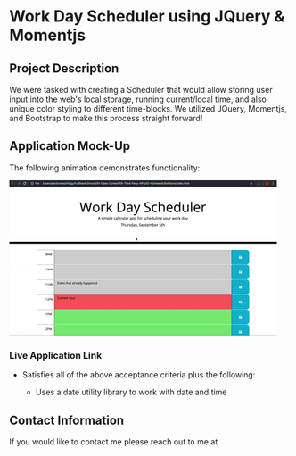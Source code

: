 #  Work Day Scheduler using JQuery & Momentjs

## Project Description

We were tasked with creating a Scheduler that would allow storing user input into the web's local storage, running current/local time, and also unique color styling to different time-blocks. We utilized JQuery, Momentjs, and Bootstrap to make this process straight forward!

## Application Mock-Up
The following animation demonstrates functionality:

![A user clicks on slots on the color-coded calendar and edits the events.](./Assets/05-third-party-apis-homework-demo.gif)

### Live Application Link

* Satisfies all of the above acceptance criteria plus the following:

  * Uses a date utility library to work with date and time

## Contact Information

If you would like to contact me please reach out to me at 
 
